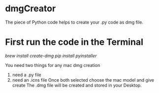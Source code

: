 # dmgCreator
The piece of Python code helps to create your .py code as dmg file.

# First run the code in the Terminal

<em>
brew install create-dmg
pip install pyinstaller
</em>

You need two things for any mac dmg creation
  1. need a .py file
  2. need an .icns file
Once both selected choose the mac model and give create
The .dmg file will be created and stored in your Desktop.
